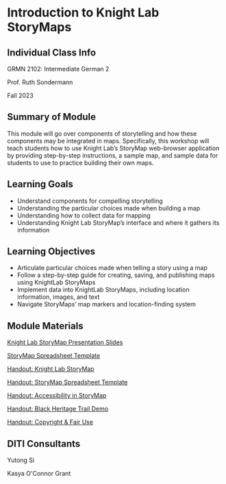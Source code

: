 <h1>Introduction to Knight Lab StoryMaps</h1>
<h2>Individual Class Info</h2>

GRMN 2102: Intermediate German 2

Prof. Ruth Sondermann

Fall 2023


<h2>Summary of Module</h2>

This module will go over components of storytelling and how these components may be integrated in maps. Specifically, this workshop will teach students how to use Knight Lab’s StoryMap web-browser application by providing step-by-step instructions, a sample map, and sample data for students to use to practice building their own maps. 

<h2>Learning Goals</h2>

* Understand components for compelling storytelling 
* Understanding the particular choices made when building a map
* Understanding how to collect data for mapping
* Understanding Knight Lab StoryMap’s interface and where it gathers its information

<h2>Learning Objectives</h2>

* Articulate particular choices made when telling a story using a map 
* Follow a step-by-step guide for creating, saving, and publishing maps using KnightLab StoryMaps
* Implement data into KnightLab StoryMaps, including location information, images, and text
* Navigate StoryMaps’ map markers and location-finding system 

<h2>Module Materials</h2>

[Knight Lab StoryMap Presentation Slides](https://github.com/NULabNortheastern/digitalassignmentshowcase/blob/main/mapping/fa23-sondermann-grmn1102-stroymap/Intro-to-StoryMap.pptx.pdf)

[StoryMap Spreadsheet Template](https://github.com/NULabNortheastern/digitalassignmentshowcase/blob/main/mapping/fa23-sondermann-grmn1102-stroymap/StoryMap_Spreadsheet_Template.xlsx)

[Handout: Knight Lab StoryMap](https://github.com/NULabNortheastern/digitalassignmentshowcase/blob/master/handouts/mapping/Handout-StoryMap.pdf)

[Handout: StoryMap Spreadsheet Template](https://github.com/NULabNortheastern/digitalassignmentshowcase/blob/master/handouts/mapping/Handout-StoryMap_Spreadsheet_Template.pdf)

[Handout: Accessibility in StoryMap](https://github.com/NULabNortheastern/digitalassignmentshowcase/blob/master/handouts/mapping/Handout-Accessibility_StoryMap.pdf)

[Handout: Black Heritage Trail Demo](https://github.com/NULabNortheastern/digitalassignmentshowcase/blob/master/handouts/mapping/Handout-Black_Heritage_Trail.pdf)

[Handout: Copyright & Fair Use](https://github.com/NULabNortheastern/digitalassignmentshowcase/blob/master/handouts/Copyright-Fair-Use.pdf)

<h2>DITI Consultants</h2>

Yutong Si

Kasya O'Connor Grant




